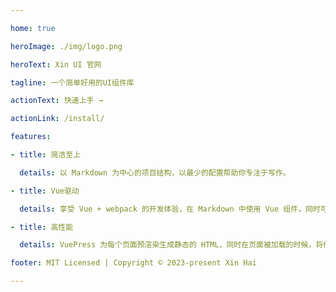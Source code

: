 ```yaml
---

home: true

heroImage: ./img/logo.png

heroText: Xin UI 官网

tagline: 一个简单好用的UI组件库

actionText: 快速上手 →

actionLink: /install/

features:

- title: 简洁至上

  details: 以 Markdown 为中心的项目结构，以最少的配置帮助你专注于写作。

- title: Vue驱动

  details: 享受 Vue + webpack 的开发体验，在 Markdown 中使用 Vue 组件，同时可以使用 Vue 来开发自定义主题。

- title: 高性能

  details: VuePress 为每个页面预渲染生成静态的 HTML，同时在页面被加载的时候，将作为 SPA 运行。

footer: MIT Licensed | Copyright © 2023-present Xin Hai

---
```





